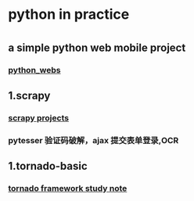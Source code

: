 <h1>python in practice <h1>

<h2>a simple python web mobile project </h2>
<h3><a href="https://github.com/robertzhai/python/tree/master/python_webs">python_webs</a></h3>

<h2>1.scrapy</h2>
<h3><a href="https://github.com/robertzhai/python/tree/master/scrapy">scrapy projects</a></h3>
<h3>pytesser 验证码破解，ajax 提交表单登录,OCR</h3>

<h2>1.tornado-basic</h2>
<h3><a href="https://github.com/robertzhai/python/tree/master/tornado-basic" >tornado framework study note</a></h3>
    

